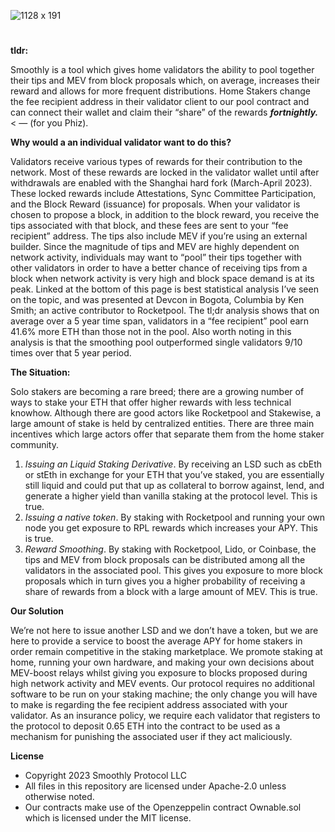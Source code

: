 ![1128 x 191](https://user-images.githubusercontent.com/106842341/233216304-4035a364-2733-4029-9b4c-c33b7cfab2b5.jpeg)

# 
**tldr:** 

Smoothly is a tool which gives home validators the ability to pool together their tips and MEV from block proposals which, on average, increases their reward and allows for more frequent distributions. Home Stakers change the fee recipient address in their validator client to our pool contract and can connect their wallet and claim their “share” of the rewards ***fortnightly.*** < — (for you Phiz). 

**Why would a an individual validator want to do this?** 

Validators receive various types of rewards for their contribution to the network. Most of these rewards are locked in the validator wallet until after withdrawals are enabled with the Shanghai hard fork (March-April 2023). These locked rewards include Attestations, Sync Committee Participation, and the Block Reward (issuance) for proposals. When your validator is chosen to propose a block, in addition to the block reward, you receive the tips associated with that block, and these fees are sent to your “fee recipient” address. The tips also include MEV if you’re using an external builder. Since the magnitude of tips and MEV are highly dependent on network activity, individuals may want to “pool” their tips together with other validators in order to have a better chance of receiving tips from a block when network activity is very high and block space demand is at its peak.  Linked at the bottom of this page is best statistical analysis I’ve seen on the topic, and was presented at Devcon in Bogota, Columbia by Ken Smith; an active contributor to Rocketpool. The tl;dr analysis shows that on average over a 5 year time span, validators in a “fee recipient” pool earn 41.6% more ETH than those not in the pool. Also worth noting in this analysis is that the smoothing pool outperformed single validators 9/10 times over that 5 year period. 

**The Situation:** 

Solo stakers are becoming a rare breed; there are a growing number of ways to stake your ETH that  offer higher rewards with less technical knowhow.  Although there are good actors like Rocketpool and Stakewise, a large amount of stake is held by centralized entities.  There are three main incentives which large actors offer that separate them from the home staker community.   

1. *Issuing an Liquid Staking Derivative*. By receiving an LSD such as cbEth or stEth in exchange for your ETH that you’ve staked, you are essentially still liquid and could put that up as collateral to borrow against, lend, and generate a higher yield than vanilla staking at the protocol level. This is true. 
2. *Issuing a native token*. By staking with Rocketpool and running your own node you get exposure to RPL rewards which increases your APY. This is true. 
3. *Reward Smoothing*. By staking with Rocketpool, Lido, or Coinbase, the tips and MEV from block proposals can be distributed among all the validators in the associated pool. This gives you exposure to more block proposals which in turn gives you a higher probability of receiving a share of rewards from a block with a large amount of MEV. This is true. 

**Our Solution** 

We’re not here to issue another LSD and we don’t have a token, but we are here to provide a service to boost the average APY for home stakers in order remain competitive in the staking marketplace. We promote staking at home, running your own hardware, and making your own decisions about MEV-boost relays whilst giving you exposure to blocks proposed during high network activity and MEV events.  Our protocol requires no additional software to be run on your staking machine; the only change you will have to make is regarding the fee recipient address associated with your validator. As an insurance policy, we require each validator that registers to the protocol to deposit 0.65 ETH into the contract to be used as a mechanism for punishing the associated user if they act maliciously.
 
**License**

 * Copyright 2023 Smoothly Protocol LLC
 * All files in this repository are licensed under Apache-2.0 unless otherwise noted.
 * Our contracts make use of the Openzeppelin contract Ownable.sol which is licensed under the MIT license.

